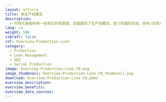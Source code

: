 ```yaml
---
layout: article
title: 单生产线概览
description: 
  - 可视化看板利用一张常见的背景图，全面展现了生产线概览。各个机器的状态、目标/实际对比、设备总体效率（OEE）及其他信息因此得以实时显示。用公司的数据源替换其中的静态变量，只需几步，您就可以将生产线完整地复制到该模板。
lang: cn
weight: 500
isDraft: false
ref: Overview-Production-Line
category:
  - Production
  - Lean Management
  - OEE
  - Serial Production
image: Overview-Production-Line_CN.png
image_thumbnail: Overview-Production-Line_CN_thumbnail.png
download: Overview-Production-Line_CN.pbmx
overview_description:
overview_benefits:
overview_data_sources:
---
```

